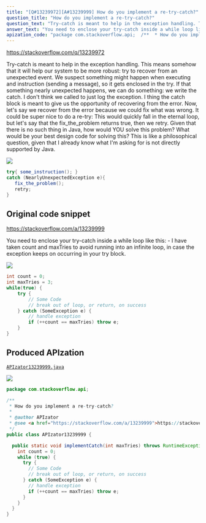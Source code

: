 ```yaml
---
title: "[Q#13239972][A#13239999] How do you implement a re-try-catch?"
question_title: "How do you implement a re-try-catch?"
question_text: "Try-catch is meant to help in the exception handling. This means somehow that it will help our system to be more robust: try to recover from an unexpected event. We suspect something might happen when executing and instruction (sending a message), so it gets enclosed in the try. If that something nearly unexpected happens, we can do something: we write the catch. I don't think we called to just log the exception. I thing the catch block is meant to give us the opportunity of recovering from the error. Now, let's say we recover from the error because we could fix what was wrong. It could be super nice to do a re-try: This would quickly fall in the eternal loop, but let's say that the fix_the_problem returns true, then we retry. Given that there is no such thing in Java, how would YOU solve this problem? What would be your best design code for solving this? This is like a philosophical question, given that I already know what I'm asking for is not directly supported by Java."
answer_text: "You need to enclose your try-catch inside a while loop like this: - I have taken count and maxTries to avoid running into an infinite loop, in case the exception keeps on occurring in your try block."
apization_code: "package com.stackoverflow.api;  /**  * How do you implement a re-try-catch?  *  * @author APIzator  * @see <a href=\"https://stackoverflow.com/a/13239999\">https://stackoverflow.com/a/13239999</a>  */ public class APIzator13239999 {    public static void implementCatch(int maxTries) throws RuntimeException {     int count = 0;     while (true) {       try {         // Some Code         // break out of loop, or return, on success       } catch (SomeException e) {         // handle exception         if (++count == maxTries) throw e;       }     }   } }"
---
```


https://stackoverflow.com/q/13239972

Try-catch is meant to help in the exception handling. This means somehow that it will help our system to be more robust: try to recover from an unexpected event.
We suspect something might happen when executing and instruction (sending a message), so it gets enclosed in the try. If that something nearly unexpected happens, we can do something: we write the catch. I don&#x27;t think we called to just log the exception. I thing the catch block is meant to give us the opportunity of recovering from the error.
Now, let&#x27;s say we recover from the error because we could fix what was wrong. It could be super nice to do a re-try:
This would quickly fall in the eternal loop, but let&#x27;s say that the fix_the_problem returns true, then we retry. Given that there is no such thing in Java, how would YOU solve this problem? What would be your best design code for solving this?
This is like a philosophical question, given that I already know what I&#x27;m asking for is not directly supported by Java.


<div class="code-logo"><img src="/stackoverflow.png" /></div>

```java
try{ some_instruction(); }
catch (NearlyUnexpectedException e){
   fix_the_problem();
   retry;
}
```


## Original code snippet

https://stackoverflow.com/a/13239999

You need to enclose your try-catch inside a while loop like this: -
I have taken count and maxTries to avoid running into an infinite loop, in case the exception keeps on occurring in your try block.

<div class="code-logo"><img src="/stackoverflow.png" /></div>

```java
int count = 0;
int maxTries = 3;
while(true) {
    try {
        // Some Code
        // break out of loop, or return, on success
    } catch (SomeException e) {
        // handle exception
        if (++count == maxTries) throw e;
    }
}
```

## Produced APIzation

[`APIzator13239999.java`](https://github.com/pasqualesalza/apization-temp-data/raw/master/search/APIzator13239999.java)

<div class="code-logo"><img src="/apizator.png" /></div>

```java
package com.stackoverflow.api;

/**
 * How do you implement a re-try-catch?
 *
 * @author APIzator
 * @see <a href="https://stackoverflow.com/a/13239999">https://stackoverflow.com/a/13239999</a>
 */
public class APIzator13239999 {

  public static void implementCatch(int maxTries) throws RuntimeException {
    int count = 0;
    while (true) {
      try {
        // Some Code
        // break out of loop, or return, on success
      } catch (SomeException e) {
        // handle exception
        if (++count == maxTries) throw e;
      }
    }
  }
}

```